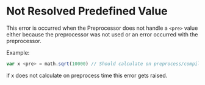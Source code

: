 # Not Resolved Predefined Value
This error is occurred when the Preprocessor does not handle a `<pre>` value either because the preprocessor was not used or an error occurred with the preprocessor.

Example:
```js
var x <pre> = math.sqrt(10000) // Should calculate on preprocess/compile time
```
if x does not calculate on preprocess time this error gets raised.